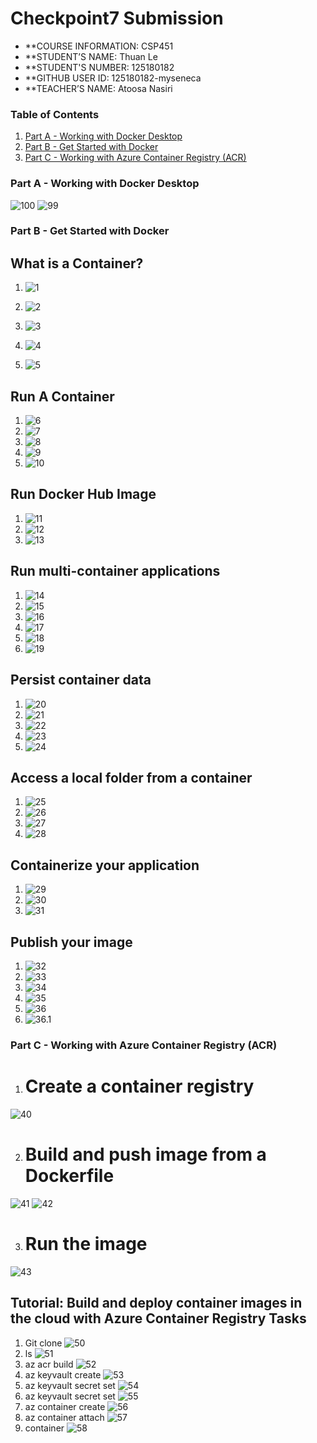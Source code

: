 # Checkpoint7 Submission

- **COURSE INFORMATION: CSP451
- **STUDENT’S NAME: Thuan Le
- **STUDENT'S NUMBER: 125180182
- **GITHUB USER ID: 125180182-myseneca
- **TEACHER’S NAME: Atoosa Nasiri

### Table of Contents
1. [Part A - Working with Docker Desktop](#part-a---working-with-docker-desktop)
2. [Part B - Get Started with Docker](#part-b---get-started-with-docker)
3. [Part C - Working with Azure Container Registry (ACR)](#part-c---working-with-azure-container-registry-acr)

### Part A - Working with Docker Desktop

![100](/Checkpoint7/images/100.png)
![99](/Checkpoint7/images/99.png)


### Part B - Get Started with Docker

## What is a Container?

1. ![1](/Checkpoint7/images/1.png)


2. ![2](/Checkpoint7/images/2.png)


3. ![3](/Checkpoint7/images/3.png)


4. ![4](/Checkpoint7/images/4.png)


5. ![5](/Checkpoint7/images/5.png)


## Run A Container

1. ![6](/Checkpoint7/images/6.png)
2. ![7](/Checkpoint7/images/7.png)
3. ![8](/Checkpoint7/images/8.png)
4. ![9](/Checkpoint7/images/9.png)
5. ![10](/Checkpoint7/images/10.png)

## Run Docker Hub Image

1. ![11](/Checkpoint7/images/11.png)
2. ![12](/Checkpoint7/images/12.png)
3. ![13](/Checkpoint7/images/13.png)

## Run multi-container applications

1. ![14](/Checkpoint7/images/14.png)
2. ![15](/Checkpoint7/images/15.png)
3. ![16](/Checkpoint7/images/16.png)
4. ![17](/Checkpoint7/images/17.png)
5. ![18](/Checkpoint7/images/18.png)
6. ![19](/Checkpoint7/images/19.png)


## Persist container data

1. ![20](/Checkpoint7/images/20.png)
2. ![21](/Checkpoint7/images/21.png)
3. ![22](/Checkpoint7/images/22.png)
4. ![23](/Checkpoint7/images/23.png)
5. ![24](/Checkpoint7/images/24.png)

## Access a local folder from a container

1. ![25](/Checkpoint7/images/25.png)
2. ![26](/Checkpoint7/images/26.png) 
3. ![27](/Checkpoint7/images/27.png)
4. ![28](/Checkpoint7/images/28.png)

## Containerize your application

1. ![29](/Checkpoint7/images/29.png)
2. ![30](/Checkpoint7/images/30.png)
3. ![31](/Checkpoint7/images/31.png)

## Publish your image

1. ![32](/Checkpoint7/images/32.png)
2. ![33](/Checkpoint7/images/33.png)
3. ![34](/Checkpoint7/images/34.png)
4. ![35](/Checkpoint7/images/35.png)
5. ![36](/Checkpoint7/images/36.png)
6. ![36.1](/Checkpoint7/images/36.1.png)

### Part C - Working with Azure Container Registry (ACR)

1. # Create a container registry
![40](/Checkpoint7/images/40.png)

2. # Build and push image from a Dockerfile
![41](/Checkpoint7/images/41.png)
![42](/Checkpoint7/images/42.png)

3. # Run the image
![43](/Checkpoint7/images/43.png)


## Tutorial: Build and deploy container images in the cloud with Azure Container Registry Tasks

1. Git clone
![50](/Checkpoint7/images/50.png)
2. ls
![51](/Checkpoint7/images/51.png)
3. az acr build 
![52](/Checkpoint7/images/52.png)
4. az keyvault create
![53](/Checkpoint7/images/53.png)
5. az keyvault secret set
![54](/Checkpoint7/images/54.png)
6. az keyvault secret set 
![55](/Checkpoint7/images/55.png)
7. az container create
![56](/Checkpoint7/images/56.png)
8. az container attach
![57](/Checkpoint7/images/57.png)
9. container
![58](/Checkpoint7/images/58.png)


